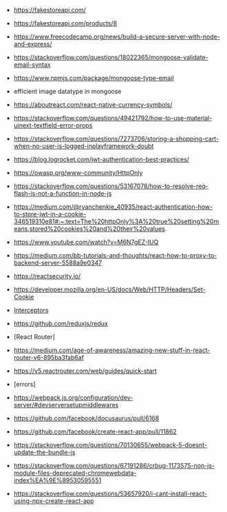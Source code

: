 - https://fakestoreapi.com/
- https://fakestoreapi.com/products/8
- https://www.freecodecamp.org/news/build-a-secure-server-with-node-and-express/
- https://stackoverflow.com/questions/18022365/mongoose-validate-email-syntax
- https://www.npmjs.com/package/mongoose-type-email
- efficient image datatype in mongoose
- https://aboutreact.com/react-native-currency-symbols/
- https://stackoverflow.com/questions/49421792/how-to-use-material-uinext-textfield-error-props
- https://stackoverflow.com/questions/7273706/storing-a-shopping-cart-when-no-user-is-logged-inplayframework-doubt
- https://blog.logrocket.com/jwt-authentication-best-practices/
- https://owasp.org/www-community/HttpOnly
- https://stackoverflow.com/questions/53167078/how-to-resolve-req-flash-is-not-a-function-in-node-js
- https://medium.com/@ryanchenkie_40935/react-authentication-how-to-store-jwt-in-a-cookie-346519310e81#:~:text=The%20httpOnly%3A%20true%20setting%20means,stored%20cookies%20and%20their%20values.
- https://www.youtube.com/watch?v=M6N7gEZ-IUQ
- https://medium.com/bb-tutorials-and-thoughts/react-how-to-proxy-to-backend-server-5588a9e0347
- https://reactsecurity.io/
- https://developer.mozilla.org/en-US/docs/Web/HTTP/Headers/Set-Cookie
- [Interceptors](https://axios-http.com/docs/interceptors)
- https://github.com/reduxjs/redux


- [React Router]
- https://medium.com/age-of-awareness/amazing-new-stuff-in-react-router-v6-895ba3fab6af
- https://v5.reactrouter.com/web/guides/quick-start

- [errors]
- https://webpack.js.org/configuration/dev-server/#devserversetupmiddlewares
- https://github.com/facebook/docusaurus/pull/6168
- https://github.com/facebook/create-react-app/pull/11862
- https://stackoverflow.com/questions/70130655/webpack-5-doesnt-update-the-bundle-js
- https://stackoverflow.com/questions/67191286/crbug-1173575-non-js-module-files-deprecated-chromewebdata-index%EA%9E%89530595551
- https://stackoverflow.com/questions/53657920/i-cant-install-react-using-npx-create-react-app